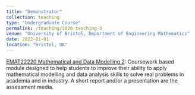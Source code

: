 ```yaml
---
title: "Demonstrator"
collection: teaching
type: "Undergraduate Course"
permalink: /teaching/2020-teaching-3
venue: "University of Bristol, Department of Engineering Mathematics"
date: 2022-01-01
location: "Bristol, UK"
---
```


[EMAT22220 Mathematical and Data Modelling 2](https://www.bris.ac.uk/unit-programme-catalogue/UnitDetails.jsa?ayrCode=21/22&unitCode=EMAT22220): Coursework based module designed to help students to improve their ability to apply mathematical modelling and data analysis skills to solve real problems in academia and in industry. A short report and/or a presentation are the assessment media. 
